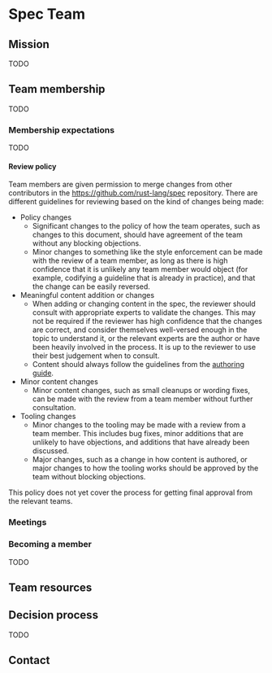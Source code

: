 # Spec Team

## Mission

TODO

## Team membership

TODO

### Membership expectations

TODO

#### Review policy

Team members are given permission to merge changes from other contributors in the <https://github.com/rust-lang/spec> repository. There are different guidelines for reviewing based on the kind of changes being made:

- Policy changes
    - Significant changes to the policy of how the team operates, such as changes to this document, should have agreement of the team without any blocking objections.
    - Minor changes to something like the style enforcement can be made with the review of a team member, as long as there is high confidence that it is unlikely any team member would object (for example, codifying a guideline that is already in practice), and that the change can be easily reversed.
- Meaningful content addition or changes
    - When adding or changing content in the spec, the reviewer should consult with appropriate experts to validate the changes. This may not be required if the reviewer has high confidence that the changes are correct, and consider themselves well-versed enough in the topic to understand it, or the relevant experts are the author or have been heavily involved in the process. It is up to the reviewer to use their best judgement when to consult.
    - Content should always follow the guidelines from the [authoring guide].
- Minor content changes
    - Minor content changes, such as small cleanups or wording fixes, can be made with the review from a team member without further consultation.
- Tooling changes
    - Minor changes to the tooling may be made with a review from a team member. This includes bug fixes, minor additions that are unlikely to have objections, and additions that have already been discussed.
    - Major changes, such as a change in how content is authored, or major changes to how the tooling works should be approved by the team without blocking objections.

<!-- TODO -->
This policy does not yet cover the process for getting final approval from the relevant teams.

[authoring guide]: authoring.md

### Meetings

### Becoming a member

TODO

## Team resources

## Decision process

TODO

## Contact
